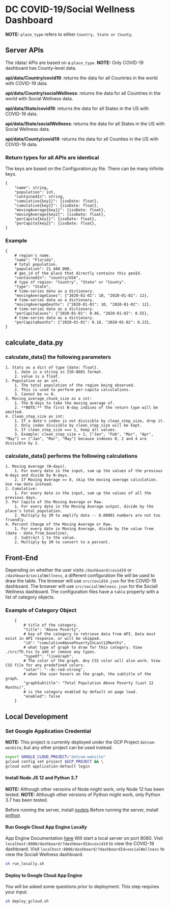 # DC COVID-19/Social Wellness Dashboard

**NOTE:** ```place_type``` refers to either ```Country, State or County```.

## Server APIs

The /data/ APIs are based on a ```place_type```.
**NOTE:** Only COVID-19 dashboard has County-level data.

**api/data/Country/covid19**: returns the data for all Countries in the world with COVID-19 data.

**api/data/Country/socialWellness**: returns the data for all Countries in the world with Social Wellness data.

**api/data/State/covid19**: returns the data for all States in the US with COVID-19 data.

**api/data/State/socialWellness**: returns the data for all States in the US with Social Wellness data.

**api/data/County/covid19**: returns the data for all Counties in the US with COVID-19 data.

### Return types for all APIs are identical

The keys are based on the Configuration.py file.
There can be many infinite keys.

    {
        "name": string,
        "population": int,
        "containedIn": string,
        "cumulative{key1}": {isoDate: float},
        "cumulative{key2}": {isoDate: float},
        "movingAverage{key1}": {isoDate: float},
        "movingAverage{key2}": {isoDate: float},
        "perCapita{key1}": {isoDate: float},
        "perCapita{key2}": {isoDate: float},
    }

### Example

    {
        # region's name.
        "name": "Florida",
        # total population.
        "population": 21_480_000,
        # geo_id of the place that directly contains this geoId.
        "containedIn": "country/USA",
        # type of region: "Country", "State" or "County".
        "type": "State",
        # time-series data as a dictionary.
        "movingAverageCases": {"2020-01-01": 10, "2020-01-02": 12},
        # time-series data as a dictionary.
        "movingAverageDeaths": {"2020-01-01": 10, "2020-01-02": 12},
        # time-series data as a dictionary.
        "perCapitaCases": {"2020-01-01": 0.46, "2020-01-02": 0.55},
        # time-series data as a dictionary.
        "perCapitaDeaths": {"2020-01-01": 0.18, "2020-01-02": 0.23},
    }

## calculate_data.py

### calculate_data() the following parameters

    1. Stats as a dict of type {date: float}.
        1. date is a string in ISO-8601 format.
        2. value is a float.
    2. Population as an int.
        1. The total population of the region being observed.
        2. This is used to perform per-capita calculations.
        3. Cannot be <= 0.
    3. Moving_average_chunk_size as a int:
        1. The N-days to take the moving average of.
        2. **NOTE:** The first N-day indices of the return type will be omitted.
    4. Clean_step_size as int:
        1. If a date's index is not divisible by clean_step_size, drop it.
        2. Only index divisible by clean_step_size will be kept.
        3. If clean_step_size === 1, keep all values.
        3. Example: clean_step_size = 2, ["Jan", "Feb", "Mar", "Apr", "May"] => ["Jan", "Mar", "May"] because indexes 0, 2 and 4 are divisible by 2.

### calculate_data() performs the following calculations

    1. Moving Average (N-days).
        1. For every date in the input, sum up the values of the previous N-days and divide by N-days.
        2. If Moving Average == 0, skip the moving average calculation. Use raw data instead.
    2. Cumulative:
        1. For every date in the input, sum up the values of all the previous days.
    3. Per Capita of the Moving Average or Raw.
        1. For every date in the Moving Average output, divide by the place's total population.
        2. Multiply by 1M to amplify data -- 0.00001 numbers are not too friendly.
    4. Percent Change of the Moving Average or Raw.
        1. For every date in Moving Average, divide by the value from (date - date_from_baseline).
        2. Subtract 1 to the value.
        2. Multiply by 1M to convert to a percent.

## Front-End

Depending on whether the user visits `/dashboard/covid19` or `/dashboard/socialWellness`, a different configuration file will be used to draw the table.
The browser will use `src/covid19.json` for the COVID-19 dashboard.
The browser will use `src/sociallWelness.json` for the Sociall Wellness dashboard.
The configuration files have a `table` property with a list of category objects.

### Example of Category Object

```
    {
        # title of the category.
        "title": "Above Poverty",
        # key of the category to retrieve data from API. Data must exist in API response, or will be skipped.
        "id": "cumulativeAbovePovertyInLast12Months",
        # what type of graph to draw for this category. View ./src/Th.tsx to add or remove any types.
        "typeOf": "lineGraph",
        # The color of the graph. Any CSS color will also work. View CSS file for any predefined colors.
        "color": "--dc-red-strong",
        # when the user hovers on the graph, the subtitle of the graph.
        "graphSubtitle": "Total Population Above Poverty (Last 12 Months)",
        # is the category enabled by default on page load.
        "enabled": false
    }
```

## Local Development

### Set Google Application Credential

**NOTE:** This project is currently deployed under the GCP Project `datcom-wesbite`, but any other project can be used instead.

```bash
export GOOGLE_CLOUD_PROJECT="datcom-website"
gcloud config set project $GCP_PROJECT && \
gcloud auth application-default login
```

#### Install Node.JS 12 and Python 3.7

**NOTE:** Although other versoins of Node might work, only Node 12 has been tested.
**NOTE:** Although other versions of Python might work, only Python 3.7 has been tested.

Before running the server, install [nodejs](https://nodejs.org/en/download/)
Before running the server, install [python](https://www.python.org/downloads/)

#### Run Google Cloud App Engine Locally

App Engine Documentation [here](https://cloud.google.com/appengine/docs/standard/python3/testing-and-deploying-your-app)
Will start a local server on port 8080.
Visit `localhost:8080/dashboard/?dashboardId=covid19` to view the COVID-19 dashboard.
Visit `localhost:8080/dashboard/?dashboardId=socialWellness` to view the Sociall Wellness dashboard.

```bash
sh run_locally.sh
```

#### Deploy to Google Cloud App Engine

You will be asked some questions prior to deployment. This step requires your input.

```bash
sh deploy_gcloud.sh
```
